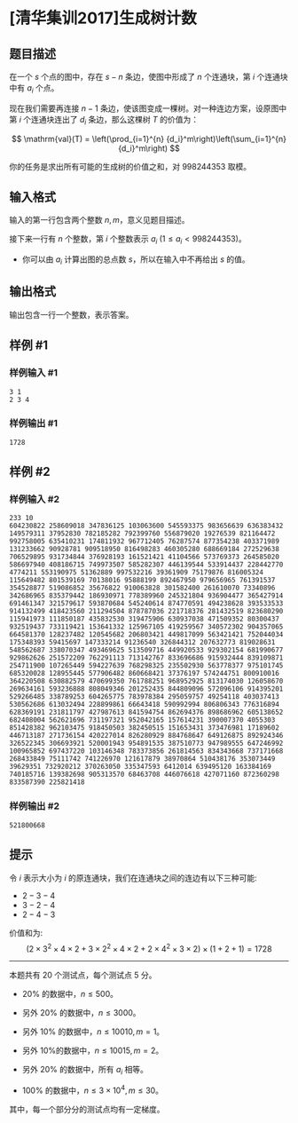 # [清华集训2017]生成树计数

## 题目描述

在一个 $s$ 个点的图中，存在 $s-n$ 条边，使图中形成了 $n$ 个连通块，第 $i$ 个连通块中有 $a_i$ 个点。

现在我们需要再连接 $n-1$ 条边，使该图变成一棵树。对一种连边方案，设原图中第 $i$ 个连通块连出了 $d_i$ 条边，那么这棵树 $T$ 的价值为：

$$ \mathrm{val}(T) = \left(\prod_{i=1}^{n} {d_i}^m\right)\left(\sum_{i=1}^{n} {d_i}^m\right) $$

你的任务是求出所有可能的生成树的价值之和，对 $998244353$ 取模。


## 输入格式

输入的第一行包含两个整数 $n,m$，意义见题目描述。

接下来一行有 $n$ 个整数，第 $i$ 个整数表示 $a_i$ $(1\le a_i< 998244353)$。

* 你可以由 $a_i$ 计算出图的总点数 $s$，所以在输入中不再给出 $s$ 的值。

## 输出格式

输出包含一行一个整数，表示答案。

## 样例 #1

### 样例输入 #1
```
3 1
2 3 4
```

### 样例输出 #1

```
1728
```

## 样例 #2

### 样例输入 #2
```
233 10
604230822 258609018 347836125 103063600 545593375 983656639 636383432 149579311 37952830 782185282 792399760 556879020 19276539 821164472 992758005 635410231 174811932 967712405 76287574 877354238 403371989 131233662 90928781 909518950 816498283 460305280 688669184 272529638 706529895 931734844 376928193 161521421 41104566 573769373 264585020 586697940 408186715 749973507 585282307 446139544 533914437 228442770 4774211 553190975 51362889 997532216 39361909 75179876 816005324 115649482 801539169 70138016 95888199 892467950 979656965 761391537 354528877 519086852 35676822 910063828 301582400 261610070 73340896 342686965 835379442 186930971 778389960 245321804 936904477 365427914 691461347 321579617 593870684 545240614 874770591 494238628 393533533 914132499 418423560 211294504 878787036 221718376 281432519 823680290 115941973 111850187 435832530 319475906 630937038 471509352 80300437 932519437 733119421 153641332 125967105 419259567 340572302 904357065 664581370 128237482 120545682 206803421 449817099 563421421 752044034 175348393 59415697 147333214 91236540 326844312 207632773 819028631 548562687 338070347 493469625 513509716 449920533 929302154 681990677 929862626 251572209 762291113 713142767 833696686 915932444 839109871 254711900 107265449 594227639 768298325 235502930 563778377 975101745 685320028 128955445 577906482 860668421 37376197 574244751 800910016 364220508 630882579 470699350 761788251 968952925 813174030 126058670 269634161 593236888 808049346 201252435 844809096 572096106 914395201 529266485 338789253 604265775 783978384 295059757 49254118 403037413 530562686 613032494 228899861 66643418 590992994 806806343 776316894 628369191 231811797 427987613 841594754 862694376 898686962 605138652 682408004 562621696 731197321 952042165 157614231 390007370 4055303 851428382 962103475 918450503 382450515 151653431 373476981 17189602 446713187 271736154 420227014 826280929 884768647 649126875 892924346 326522345 306693921 520001943 954891535 387510773 947989555 647246992 100965852 697437220 103146348 783373856 261814563 834343668 737171668 268433849 75111742 741226970 121617879 38970864 510438176 353073449 39629351 732920212 370263050 335347593 6412014 639495120 163384169 740185716 139382698 905313570 68463708 446076618 427071160 872360298 833587390 225821418
```

### 样例输出 #2

```
521800668
```

## 提示

令 $i$ 表示大小为 $i$ 的原连通块，我们在连通块之间的连边有以下三种可能:
- $2-3-4$
- $3-2-4$
- $2-4-3$

价值和为:
$$(2×3^2 ×4×2+3×2^2 ×4×2+2×4^2 ×3×2)×(1+2+1)=1728$$


---

本题共有 $20$ 个测试点，每个测试点 $5$ 分。 

- $20\%$ 的数据中，$n\le500$。

- 另外 $20\%$ 的数据中，$n \le 3000$。

- 另外 $10\%$ 的数据中，$n \le 10010, m = 1$。 

- 另外 $10\%$的数据中，$n \le 10015,m = 2$。 

- 另外 $20\%$ 的数据中，所有 $a_i$ 相等。

- $100\%$ 的数据中，$n \le 3\times 10^4,m \le 30$。  

其中，每一个部分分的测试点均有一定梯度。
